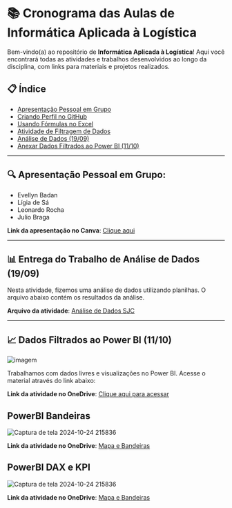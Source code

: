 # 📚 Cronograma das Aulas de Informática Aplicada à Logística

Bem-vindo(a) ao repositório de **Informática Aplicada à Logística**! Aqui você encontrará todas as atividades e trabalhos desenvolvidos ao longo da disciplina, com links para materiais e projetos realizados.

## 📋 Índice

- [Apresentação Pessoal em Grupo](#apresentação-pessoal-em-grupo)
- [Criando Perfil no GitHub](#criando-perfil-no-github)
- [Usando Fórmulas no Excel](#usando-fórmulas-no-excel)
- [Atividade de Filtragem de Dados](#atividade-de-filtragem-de-dados)
- [Análise de Dados (19/09)](#entrega-do-trabalho-de-análise-de-dados-1909)
- [Anexar Dados Filtrados ao Power BI (11/10)](#anexar-dados-filtrados-ao-powerbi-dados-livres-1110)

---

## 🔍 **Apresentação Pessoal em Grupo:**
- Evellyn Badan
- Lígia de Sá
- Leonardo Rocha
- Julio Braga

**Link da apresentação no Canva**: [Clique aqui](https://www.canva.com/design/DAGNZwywy3o/msgGjdCYuYnAUImQooENDg/edit?utm_content=DAGNZwywy3o&utm_campaign=designshare&utm_medium=link2&utm_source=sharebutton)

---

## 📊 **Entrega do Trabalho de Análise de Dados (19/09)**

Nesta atividade, fizemos uma análise de dados utilizando planilhas. O arquivo abaixo contém os resultados da análise.

**Arquivo da atividade**: [Análise de Dados SJC](https://github.com/BadanBADAN/INFORMATICA/blob/main/an%C3%A1lise%20de%20dados%20sjc.xlsx)

---

## 📈 **Dados Filtrados ao Power BI (11/10)**

![imagem](https://github.com/user-attachments/assets/72685fc8-f470-4af7-bbac-68d51a8a076e)

Trabalhamos com dados livres e visualizações no Power BI. Acesse o material através do link abaixo:

**Link da atividade no OneDrive**: [Clique aqui para acessar](https://fatecspgov-my.sharepoint.com/:u:/g/personal/evellyn_silva3_fatec_sp_gov_br/EdDYwQ6MzZtIh-NAOiO7VVgBcG80ZK1UZgEGSaA_qcoGCA?e=eoofRf)

## **PowerBI Bandeiras** 
![Captura de tela 2024-10-24 215836](https://github.com/user-attachments/assets/8f633e77-9ed0-4d0d-a67a-ff646641df2f)

**Link da atividade no OneDrive**: [Mapa e Bandeiras](https://github.com/BadanBADAN/PROJETOS/blob/main/BANDEIRASeMAPA%20(1).pbix)

## **PowerBI DAX e KPI**
![Captura de tela 2024-10-24 215836](https://github.com/user-attachments/assets/e8c3a959-3b08-4fb9-b336-4efe75eeb342)

**Link da atividade no OneDrive**: [Mapa e Bandeiras]()




